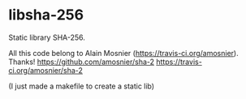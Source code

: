 # libsha-256
Static library SHA-256.

All this code belong to Alain Mosnier (https://travis-ci.org/amosnier). Thanks!
https://github.com/amosnier/sha-2
https://travis-ci.org/amosnier/sha-2

(I just made a makefile to create a static lib)
